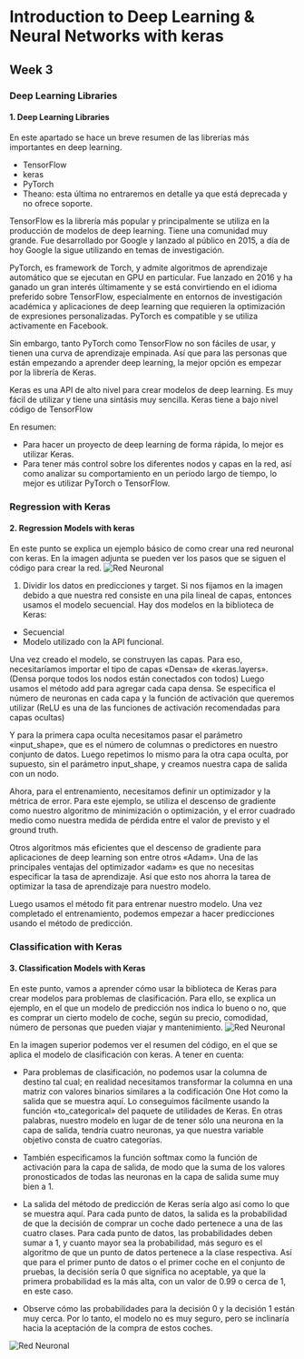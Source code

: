 # **Introduction to Deep Learning & Neural Networks with keras**
## **Week 3**
### **Deep Learning Libraries**
#### **1. Deep Learning Libraries**
En este apartado se hace un breve resumen de las librerías más importantes en deep learning.
* TensorFlow
* keras
* PyTorch
* Theano: esta última no entraremos en detalle ya que está deprecada y no ofrece soporte.

TensorFlow es la librería más popular y principalmente se utiliza en la producción de modelos de deep learning. Tiene una comunidad muy grande. Fue desarrollado por Google y lanzado al público en 2015, a día de hoy Google la sigue utilizando en temas de investigación.

PyTorch, es framework  de Torch, y admite algoritmos de aprendizaje automático que se ejecutan en GPU en particular.
Fue lanzado en 2016 y ha ganado un gran interés últimamente y se está convirtiendo en el idioma preferido sobre
TensorFlow, especialmente en entornos de investigación académica y aplicaciones de deep learning que requieren la optimización de expresiones personalizadas. PyTorch es compatible y se utiliza activamente en Facebook.

Sin embargo, tanto PyTorch como TensorFlow no son fáciles de usar, y tienen una curva de aprendizaje empinada. Así que
para las personas que están empezando a aprender deep learning, la mejor opción es empezar por la librería de Keras.

Keras es una API de alto nivel para crear modelos de deep learning. Es muy fácil de utilizar y tiene una sintásis muy sencilla. Keras tiene a bajo nivel código de TensorFlow

En resumen:
* Para hacer un proyecto de deep learning de forma rápida, lo mejor es utilizar Keras.
* Para tener más control sobre los diferentes nodos y capas en la red, así como analizar su comportamiento en un período largo de tiempo, lo mejor es utilizar PyTorch o TensorFlow.


### **Regression with Keras**
#### **2. Regression Models with keras**

En este punto se explica un ejemplo básico de como crear una red neuronal con keras. En la imagen adjunta se pueden ver los pasos que se siguen el código para crear la red.
![Red Neuronal](/home/ntamurejocolorado/Projects/Coursera/Introduction_to_Deep_Learning_Neural_Networks_with_keras/Week_3/images/Image_1.png)
1. Dividir los datos en predicciones y target.
Si nos fijamos en la imagen debido a que nuestra red consiste en una pila lineal de capas, entonces usamos el modelo secuencial. Hay dos modelos en la biblioteca de Keras:
* Secuencial
* Modelo utilizado con la API funcional.

Una vez creado el modelo, se construyen las capas. Para eso, necesitaríamos importar el tipo de capas «Densa» de «keras.layers». (Densa porque todos los nodos están conectados con todos)
Luego usamos el método add para agregar cada capa densa. Se especifica el número de neuronas en cada capa y la función de activación que queremos utilizar (ReLU es una de las funciones de activación recomendadas para
capas ocultas)

Y para la primera capa oculta necesitamos pasar el parámetro «input_shape», que es el número de columnas o predictores
en nuestro conjunto de datos. Luego repetimos lo mismo para la otra capa oculta, por supuesto, sin el parámetro input_shape, y creamos nuestra capa de salida con un nodo.

Ahora, para el entrenamiento, necesitamos definir un optimizador y la métrica de error. Para este ejemplo, se utiliza el descenso de gradiente como nuestro algoritmo de minimización o optimización, y el error cuadrado medio como
nuestra medida de pérdida entre el valor de previsto y el ground truth.

Otros algoritmos más eficientes que el descenso de gradiente para aplicaciones de deep learning son entre otros «Adam». Una de las principales ventajas del optimizador «adam» es que no necesitas especificar la tasa de aprendizaje. Así que esto nos ahorra la tarea de optimizar la tasa de aprendizaje para nuestro modelo.

Luego usamos el método fit para entrenar nuestro modelo. Una vez completado el entrenamiento, podemos empezar a hacer predicciones usando el método de predicción.


### **Classification with Keras**
#### **3. Classification Models with Keras**
En este punto, vamos a aprender cómo usar la biblioteca de Keras para crear modelos para problemas de clasificación. Para ello, se explica un ejemplo, en el que un modelo de predicción nos indica lo bueno o no, que es comprar un cierto modelo de coche, según su precio, comodidad, número de personas que pueden viajar y mantenimiento.
![Red Neuronal](/home/ntamurejocolorado/Projects/Coursera/Introduction_to_Deep_Learning_Neural_Networks_with_keras/Week_3/images/Image_2.png)

En la imagen superior podemos ver el resumen del código, en el que se aplica el modelo de clasificación con keras. A tener en cuenta:
* Para problemas de clasificación, no podemos usar la columna de destino tal cual; en realidad necesitamos transformar la columna en una matriz con valores binarios similares a la codificación One Hot como la salida que se muestra aquí. Lo conseguimos fácilmente usando la función «to_categorical» del paquete de utilidades de Keras. En otras palabras, nuestro modelo en lugar de de tener sólo una neurona en la capa de salida, tendría cuatro neuronas, ya que nuestra variable objetivo consta de cuatro categorías.

* También especificamos la función softmax como la función de activación para la capa de salida, de modo que la suma de los valores pronosticados de todas las neuronas en la capa de salida sume muy bien a 1.

* La salida del método de predicción de Keras sería algo así como lo que se muestra aquí. Para cada punto de datos, la salida es la probabilidad de que la decisión de comprar un coche dado pertenece a una de las cuatro clases. Para cada punto de datos, las probabilidades deben sumar a 1, y cuanto mayor sea la probabilidad, más seguro es el algoritmo de que un punto de datos pertenece a la clase respectiva. Así que para el primer punto de datos o el primer coche en el conjunto de pruebas, la decisión sería 0 que significa no aceptable, ya que la primera probabilidad es la más alta, con un valor de 0.99 o cerca de 1, en este caso.

* Observe cómo las probabilidades para la decisión 0 y la decisión 1 están muy cerca. Por lo tanto, el modelo no es muy seguro, pero se inclinaría hacia la aceptación de la compra de estos coches.

![Red Neuronal](/home/ntamurejocolorado/Projects/Coursera/Introduction_to_Deep_Learning_Neural_Networks_with_keras/Week_3/images/Image_3.png)

